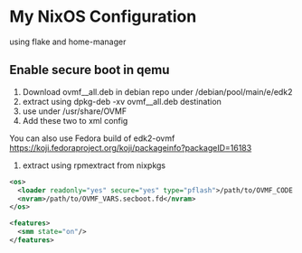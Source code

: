 # My NixOS Configuration
using flake and home-manager

## Enable secure boot in qemu

1. Download ovmf_<year>_all.deb in debian repo under /debian/pool/main/e/edk2
1. extract using dpkg-deb -xv ovmf_<year>_all.deb destination
1. use under /usr/share/OVMF
1. Add these two to xml config

You can also use Fedora build of edk2-ovmf
https://koji.fedoraproject.org/koji/packageinfo?packageID=16183
1. extract using rpmextract from nixpkgs
```xml
<os>
  <loader readonly="yes" secure="yes" type="pflash">/path/to/OVMF_CODE.secboot.fd</loader>
  <nvram>/path/to/OVMF_VARS.secboot.fd</nvram>
</os>
```

```xml
<features>
  <smm state="on"/>
</features>
```
